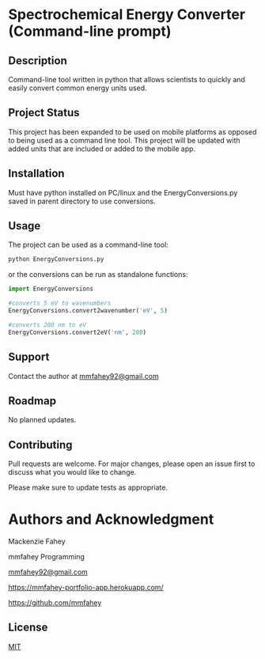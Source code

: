 # Spectrochemical Energy Converter (Command-line prompt)

## Description
Command-line tool written in python that allows scientists to quickly and easily convert common energy units used.

## Project Status
This project has been expanded to be used on mobile platforms as opposed to being used as a command line tool. This project will be updated with added units that are included or added to the mobile app.

## Installation
Must have python installed on PC/linux and the EnergyConversions.py saved in parent directory to use conversions.

## Usage
The project can be used as a command-line tool:

```bash
python EnergyConversions.py
```

or the conversions can be run as standalone functions:

```python 
import EnergyConversions

#converts 5 eV to wavenumbers
EnergyConversions.convert2wavenumber('eV', 5)

#converts 200 nm to eV
EnergyConversions.convert2eV('nm', 200)
```

## Support
Contact the author at mmfahey92@gmail.com

## Roadmap
No planned updates.

## Contributing
Pull requests are welcome. For major changes, please open an issue first to discuss what you would like to change.

Please make sure to update tests as appropriate.

# Authors and Acknowledgment
Mackenzie Fahey

mmfahey Programming

mmfahey92@gmail.com

https://mmfahey-portfolio-app.herokuapp.com/

https://github.com/mmfahey

## License
[MIT](https://choosealicense.com/licenses/mit/)
